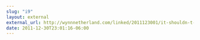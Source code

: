 ```yaml
---
slug: "i9"
layout: external
external_url: http://wynnnetherland.com/linked/2011123001/it-shouldn-t-be-this-easy
date: 2011-12-30T23:01:16-06:00
---
```

